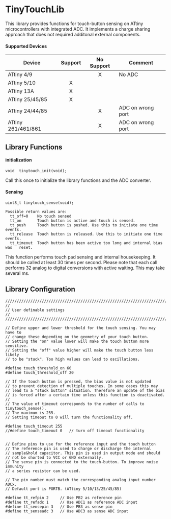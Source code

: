 TinyTouchLib
============

This library provides functions for touch-button sensing on ATtiny microcontrollers with integrated ADC. 
It implements a charge sharing approach that does not required additonal external components.

#### Supported Devices ####

| Device             | Support  | No Support  | Comment | 
| -------------       |:-------:| :-----: | ------ |
| ATtiny 4/9 |       |  X     | No ADC        | 
| ATtiny 5/10 | X      |       |         |       |
| ATtiny 13A |  X      |        | |   
| ATtiny 25/45/85 |  X      |        | |   
| ATtiny 24/44/85 |        |  X      | ADC on wrong port |   
| ATtiny 261/461/861 |        |  X      | ADC on wrong port |   


## Library Functions ##


#### initialization ####

```
void  tinytouch_init(void);
```

Call this once to initialize the library functions and the ADC converter.


#### Sensing ####

```
uint8_t tinytouch_sense(void);

Possible return values are:
  tt_off=0    No touch sensed
  tt_on       Touch button is active and touch is sensed.
  tt_push     Touch button is pushed. Use this to initiate one time events.
  tt_release  Touch button is released. Use this to initiate one time events.
  tt_timeout  Touch button has been active too long and internal bias was	reset. 

```

This function performs touch pad sensing and internal housekeeping. It should
be called at least 30 times per second. Please note that each call performs 32
analog to digital conversions with active waiting. This may take several ms.

## Library Configuration

```
//////////////////////////////////////////////////////////////////////////
//
// User definable settings
//
//////////////////////////////////////////////////////////////////////////

// Define upper and lower threshold for the touch sensing. You may have to
// change these depending on the geometry of your touch button.
// Setting the "on" value lower will make the touch button more sensitive.
// Setting the "off" value higher will make the touch button less likely
// to be "stuck". Too high values can lead to oscillations.

#define touch_threshold_on 60
#define touch_threshold_off 20

// If the touch button is pressed, the bias value is not updated
// to prevent detection of multiple touches. In some cases this may
// lead to a "stuck button" situation. Therefore an update of the bias
// is forced after a certain time unless this function is deactivated.
//
// The value of timeout corresponds to the number of calls to tinytouch_sense().
// The maximum is 255. 
// Setting timeout to 0 will turn the functionality off.

#define touch_timeout 255
//#define touch_timeout 0  	// turn off timeout functionality


// Define pins to use for the reference input and the touch button
// The reference pin is used to charge or discharge the internal
// sample&hold capacitor. This pin is used in output mode and should
// not be shorted to VCC or GND externally.
// The sense pin is connected to the touch-button. To improve noise immunity
// a series resistor can be used.

// The pin number must match the corresponding analog input number ADCx. 
// Default port is PORTB. (ATtiny 5/10/13/25/45/85)

#define tt_refpin 2		// Use PB2 as reference pin
#define tt_refadc 1		// Use ADC1 as reference ADC input
#define tt_sensepin 3	// Use PB3 as sense pin
#define tt_senseadc 3	// Use ADC3 as sense ADC input
```

